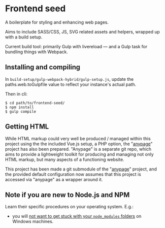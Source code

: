 # Frontend seed

A boilerplate for styling and enhancing web pages.

Aims to include SASS/CSS, JS, SVG related assets and helpers, wrapped up with
a build setup.

Current build tool: primarily Gulp with livereload — and a Gulp task for
bundling things with Webpack.


## Installing and compiling

In `build-setup/gulp-webpack-hybrid/gulp-setup.js`, update the
paths.web.toGulpfile value to reflect your instance's actual path.

Then in cli:

    $ cd path/to/frontend-seed/
    $ npm install
    $ gulp compile


## Getting HTML

While HTML markup could very well be produced / managed within this project
using the the included Vue.js setup, a PHP option, the "[anypage][anypage]"
project has also been prepared. "Anypage" is a separate git repo, which aims to
provide a lightweight toolkit for producing and managing not only HTML markup,
but many aspects of a functioning website.

This project has been made a git submodule of the "[anypage][anypage]" project,
and the provided default configuration now assumes that this project is accessed
via "anypage" as a wrapper around it.


## Note if you are new to Node.js and NPM

Learn their specific procedures on your operating system. E.g.:

- you will [not want to get stuck with your `node_modules` folders][rimraf] on
  Windows machines.


[anypage]: https://github.com/eager-hun/anypage
[rimraf]: http://stackoverflow.com/q/28175200
